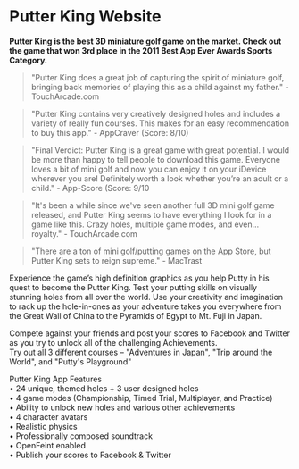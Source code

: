 # Putter King Website 

**Putter King is the best 3D miniature golf game on the market. Check out the game that won 3rd place in the 2011 Best App Ever Awards Sports Category.**  

> "Putter King does a great job of capturing the spirit of miniature golf, bringing back memories of playing this as a child against my father." - TouchArcade.com  

> "Putter King contains very creatively designed holes and includes a variety of really fun courses. This makes for an easy recommendation to buy this app." - AppCraver (Score: 8/10)

> "Final Verdict: Putter King is a great game with great potential. I would be more than happy to tell people to download this game. Everyone loves a bit of mini golf and now you can enjoy it on your iDevice wherever you are! Definitely worth a look whether you’re an adult or a child." - App-Score (Score: 9/10

> "It's been a while since we've seen another full 3D mini golf game released, and Putter King seems to have everything I look for in a game like this. Crazy holes, multiple game modes, and even… royalty." - TouchArcade.com
 
> "There are a ton of mini golf/putting games on the App Store, but Putter King sets to reign supreme." - MacTrast

Experience the game’s high definition graphics as you help Putty in his quest to become the Putter King. Test your putting skills on visually stunning holes from all over the world. Use your creativity and imagination to rack up the hole-in-ones as your adventure takes you everywhere from the Great Wall of China to the Pyramids of Egypt to Mt. Fuji in Japan.  

Compete against your friends and post your scores to Facebook and Twitter as you try to unlock all of the challenging Achievements.  
Try out all 3 different courses – "Adventures in Japan", "Trip around the World", and "Putty's Playground"

Putter King App Features  
• 24 unique, themed holes + 3 user designed holes  
• 4 game modes (Championship, Timed Trial, Multiplayer, and Practice)  
• Ability to unlock new holes and various other achievements  
• 4 character avatars  
• Realistic physics  
• Professionally composed soundtrack  
• OpenFeint enabled  
• Publish your scores to Facebook & Twitter  